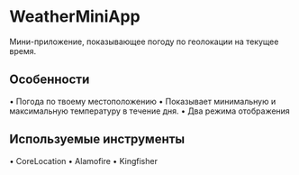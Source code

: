 # WeatherMiniApp

Мини-приложение, показывающее погоду по геолокации на текущее время.


## Особенности

• Погода по твоему местоположению
• Показывает минимальную и максимальную температуру в течение дня.
• Два режима отображения

## Используемые инструменты

• CoreLocation
• Alamofire
• Kingfisher